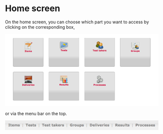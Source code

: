 <!--
created_at: '2011-10-24 15:49:01'
updated_at: '2013-03-13 13:14:34'
authors:
    - 'Jérôme Bogaerts'
contributors:
    - 'Sophie Doublet'
tags:
    - 'General features'
-->

Home screen
===========

On the home screen, you can choose which part you want to access by clicking on the corresponding box,

![](../resources/First_screen.png)

or via the menu bar on the top.

![](../resources/Menubar_firstscreen.png)


